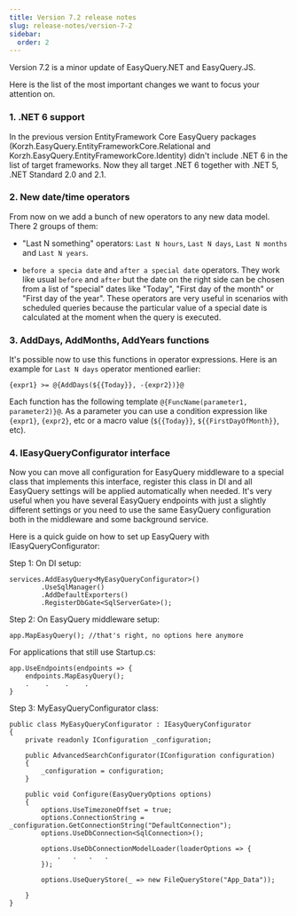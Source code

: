 ```yaml
---
title: Version 7.2 release notes
slug: release-notes/version-7-2
sidebar:
  order: 2
---
```


Version 7.2 is a minor update of EasyQuery.NET and EasyQuery.JS. 

Here is the list of the most important changes we want to focus your attention on.

### 1. .NET 6 support

In the previous version EntityFramework Core EasyQuery packages (Korzh.EasyQuery.EntityFrameworkCore.Relational and Korzh.EasyQuery.EntityFrameworkCore.Identity) didn't include .NET 6 in the list of target frameworks. Now they all target .NET 6 together with .NET 5, .NET Standard 2.0 and 2.1.

### 2. New date/time operators

From now on we add a bunch of new operators to any new data model. There 2 groups of them:

 * "Last N something" operators: `Last N hours`, `Last N days`, `Last N months` and `Last N years`.

 * `before a specia date` and `after a special date` operators. They work like usual `before` and `after` but the date on the right side can be chosen from a list of "special" dates like "Today", "First day of the month" or "First day of the year". These operators are very useful in scenarios with scheduled queries because the particular value of a special date is calculated at the moment when the query is executed.

### 3. AddDays, AddMonths, AddYears functions

It's possible now to use this functions in operator expressions. Here is an example for `Last N days` operator mentioned earlier:

```
{expr1} >= @{AddDays(${{Today}}, -{expr2})}@
```

Each function has the following template `@{FuncName(parameter1, parameter2)}@`. As a parameter you can use a condition expression like `{expr1}`, `{expr2}`, etc or a macro value (`${{Today}}`, `${{FirstDayOfMonth}}`, etc).


### 4. IEasyQueryConfigurator interface

Now you can move all configuration for EasyQuery middleware to a special class that implements this interface, register this class in DI and all EasyQuery settings will be applied automatically when needed. It's very useful when you have several EasyQuery endpoints with just a slightly different settings or you need to use the same EasyQuery configuration both in the middleware and some background service. 

Here is a quick guide on how to set up EasyQuery with IEasyQueryConfigurator:


Step 1: On DI setup:

```
services.AddEasyQuery<MyEasyQueryConfigurator>()
        .UseSqlManager()
        .AddDefaultExporters()
        .RegisterDbGate<SqlServerGate>();
```

Step 2: On EasyQuery middleware setup:

```
app.MapEasyQuery(); //that's right, no options here anymore
```

For applications that still use Startup.cs:

```
app.UseEndpoints(endpoints => {
    endpoints.MapEasyQuery();
    .    .    .    .
}
```

Step 3: MyEasyQueryConfigurator class:

```
public class MyEasyQueryConfigurator : IEasyQueryConfigurator
{
    private readonly IConfiguration _configuration;

    public AdvancedSearchConfigurator(IConfiguration configuration) 
    {
        _configuration = configuration;
    }

    public void Configure(EasyQueryOptions options) 
    {
        options.UseTimezoneOffset = true;
        options.ConnectionString = _configuration.GetConnectionString("DefaultConnection");
        options.UseDbConnection<SqlConnection>();

        options.UseDbConnectionModelLoader(loaderOptions => {
            .   .   .   .
        });

        options.UseQueryStore(_ => new FileQueryStore("App_Data"));

    }
}
```
